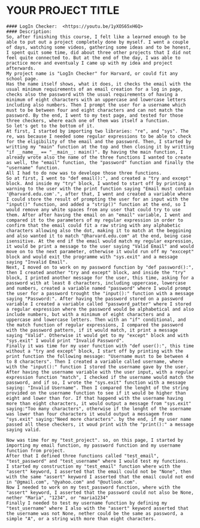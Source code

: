 # YOUR PROJECT TITLE
    #### LogIn Checker:  <https://youtu.be/1yXOS65xH6Q>
    #### Description:
    So, after finishing this course, I felt like a learned enough to be able to put out a project completely done by myself. I went a couple of days, watching some videos, gathering some ideas and to be honest, I spent quit some time, did about three other projects that I did not feel quite connected to. But at the end of the day, I was able to practice more and eventualy I came up with my idea and project afterwards.
    My project name is "LogIn Checker" for Harvard, or could fit any school page.
    Has the name itself shows, what it does, it checks the email with the usual minimum requirements of an email creation for a log in page, checks also the password with the usual requirements of having a minimum of eight characters with an uppercase and lowercase letters including also numbers. Then I prompt the user for a username which must to be between four and eight characters and can not match the password. By the end, I went to my test page, and tested for those three checkers, where each one of them was itself a function.
    So let's get to the bottom of it.
    At first, I started by importing two libraries: "re", and "sys". The re, was because I needed some regular expressions to be able to check for the eligibility of the email and the password. Then, I started by writting my "main" function at the top and then closing it by writting "if __name__ == "__main__: main()". By having the main function, I already wrote also the name of the three functions I wanted to create as well, the "email" function, the "password" function and finally the "username" function.
    All I had to do now was to develope those three functions.
    So at first, I went to "def email():", and created a "try and except" block. And inside my "try" block, I wanted to start off by printing a warning to the user with the print function saying "Email must contain '@harvard.edu.com'.", after that, I went and created a variable where I could store the result of prompting the user for an input with the "input()" function, and added a "strip()" function at the end, so I would remove any white spaces from any user that could try to use them. After after having the email on an "email" variable, I went and compared it to the parameters of my regular expression in order to confirm that the email could fit a raw string with any alphabetic characters allowing also the dot, making it to match at the beggining and also wanted it to match "@harvard.edu.com" at the end, being case isensitive. At the end if the email would match my regular expression, it would be print a message to the user saying "Valid Email" and would move on to the next parameter, otherwise it would run off my "exccept" block and would exit the programme with "sys.exit" and a message saying "Invalid Email".
    Next, I moved on to work on my password function by "def password():", then I created another "try and except" block, and inside the "try" block, I printed another message for the user, this time, asking for a password with at least 8 characters, including uppercase, lowercase and numbers, created a variable named "password" where I would prompt the user for a password trought the "input():" function with a message saying "Password:". After having the password stored on a password variable I created a variable called "password_patter" where I stored a regular expression where the password would be alphabetical and also include numbers, but with a minimum of eight characters and a uppercase and lowercase letters. Then with an "if" conditional, and the match function of regular expressions, I compared the password with the password pattern, if it would match, it print a message saying "Valid". Otherwise it would get to my "except" block and with "sys.exit" I would print "Invalid Password".
    Finally it was time for my user function with "def user():", this time without a "try and except" block, I start off by printing with the print function the following message: "Username must to be between 4 to 8 characters". Then I created a variable called username, where with the "input():" function I stored the username gave by the user. After having the username variable with the user input, with a regular expression function "match", I checked if the username would match the password, and if so, I wrote the "sys.exit" function with a message saying: "Invalid Username". Then I compared the lenght of the string provided on the username function to see if it would be higher than eight and lower than for. If that happend with the username having more than eight characters, it would output a message from "sys.exit" saying:"Too many characters", otherwise if the lenght of the username was lower than four characters it would output a messagem from "sys.exit" saying:"Need more characters". by the end, if my user name passed all these checkers, it woud print with the "print():" a message saying valid.

    Now was time for my "test_project". so, on this page, I started by importing my email function, my password function and my username function from project.
    After that I defined three functions called "test_email", "test_password" and "test_username" where I would test my functions.
    I started my construction my "test_email" function where with the "assert" keyword, I asserted that the email could not be "None", then with the same "assert" keyword I asserted that the email could not end in "@gmail.com", "@yahoo.com" and "@outlook.com".
    Now I needed to work on my test_password function, where with the "assert" keyword, I asserted that the password could not also be None, nether "Maria", "1234", or "maria1234"
    Finally I needed to test my username function by defining my "test_username" where I also with the "assert" keyword asserted that the username was not None, nether could be the same as password, a simple "A", or a string with more than eight characters.